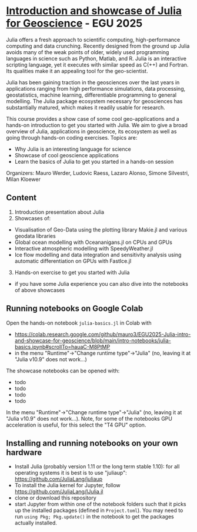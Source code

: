 # [Introduction and showcase of Julia for Geoscience](https://meetingorganizer.copernicus.org/EGU25/session/53623) - EGU 2025

Julia offers a fresh approach to scientific computing, high-performance computing and data crunching. Recently designed from the ground up Julia avoids many of the weak points of older, widely used programming languages in science such as Python, Matlab, and R. Julia is an interactive scripting language, yet it executes with similar speed as C(++) and Fortran. Its qualities make it an appealing tool for the geo-scientist.

Julia has been gaining traction in the geosciences over the last years in applications ranging from high performance simulations, data processing, geostatistics, machine learning, differentiable programming to general modelling. The Julia package ecosystem necessary for geosciences has substantially matured, which makes it readily usable for research.

This course provides a show case of some cool geo-applications and a hands-on introduction to get you started with Julia. We aim to give a broad overview of Julia, applications in geoscience, its ecosystem as well as going through hands-on coding exercises. Topics are:
- Why Julia is an interesting language for science
- Showcase of cool geoscience applications
- Learn the basics of Julia to get you started in a hands-on session

Organizers: Mauro Werder, Ludovic Raess, Lazaro Alonso, Simone Silvestri, Milan Kloewer

## Content

1) Introduction presentation about Julia
2) Showcases of:
  - Visualisation of Geo-Data using the plotting library Makie.jl and various geodata libraries
  - Global ocean modelling with Oceananigans.jl on CPUs and GPUs
  - Interactive atmospheric modelling with SpeedyWeather.jl
  - Ice flow modelling and data integration and sensitivity analysis using automatic differentiation on GPUs with FastIce.jl
3) Hands-on exercise to get you started with Julia
  - if you have some Julia experience you can also dive into the notebooks of above showcases

## Running notebooks on Google Colab
Open the hands-on notebook `julia-basics.jl` in Colab with
- https://colab.research.google.com/github/mauro3/EGU2025-Julia-intro-and-showcase-for-geoscience/blob/main/intro-notebooks/julia-basics.ipynb#scrollTo=hauaC-M8PtMP
- in the menu "Runtime"->"Change runtime type"->"Julia" (no, leaving it at "Julia v10.9" does not work...)

The showcase notebooks can be opened with:
- todo
- todo
- todo
- todo

In the menu "Runtime"->"Change runtime type"->"Julia" (no, leaving it at "Julia v10.9" does not work...). Note, for some of the notebooks GPU acceleration is useful, for this select the "T4 GPU" option.

## Installing and running notebooks on your own hardware

- Install Julia (probably version 1.11 or the long term stable 1.10): for all operating systems it is best is to use "juliaup": https://github.com/JuliaLang/juliaup
- To install the Julia kernel for Jupyter, follow https://github.com/JuliaLang/IJulia.jl
- clone or download this repository
- start Jupyter from within one of the notebook folders such that it picks up the installed packages (defined in `Project.toml`). You may need to run `using Pkg; Pkg.update()` in the notebook to get the packages actually installed.

